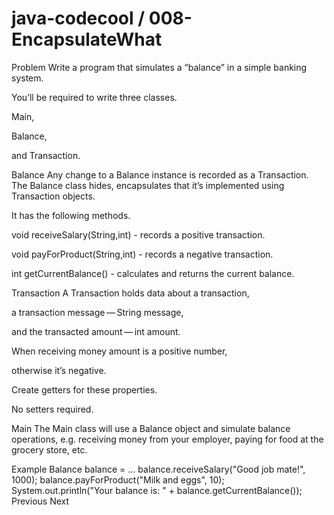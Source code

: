 # java-codecool / 008-EncapsulateWhat

Problem
Write a program that simulates a “balance” in a simple banking system.

You’ll be required to write three classes.

Main,

Balance,

and Transaction.

Balance
Any change to a Balance instance is recorded as a Transaction. The Balance class hides, encapsulates that it’s implemented using Transaction objects.

It has the following methods.

void receiveSalary(String,int) - records a positive transaction.

void payForProduct(String,int) - records a negative transaction.

int getCurrentBalance() - calculates and returns the current balance.

Transaction
A Transaction holds data about a transaction,

a transaction message — String message,

and the transacted amount — int amount.

When receiving money amount is a positive number,

otherwise it’s negative.

Create getters for these properties.

No setters required.

Main
The Main class will use a Balance object and simulate balance operations, e.g. receiving money from your employer, paying for food at the grocery store, etc.

Example
Balance balance = ...
balance.receiveSalary("Good job mate!", 1000);
balance.payForProduct("Milk and eggs", 10);
System.out.println("Your balance is: " + balance.getCurrentBalance());
Previous Next